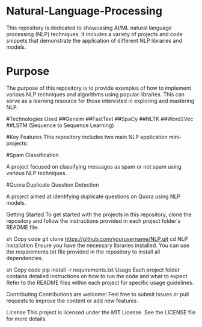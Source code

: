 # Natural-Language-Processing

This repository is dedicated to showcasing AI/ML natural language processing (NLP) techniques. It includes a variety of projects and code snippets that demonstrate the application of different NLP libraries and models.

# Purpose
The purpose of this repository is to provide examples of how to implement various NLP techniques and algorithms using popular libraries. This can serve as a learning resource for those interested in exploring and mastering NLP.

#Technologies Used
##Gensim
##FastText
##SpaCy
##NLTK
##Word2Vec
##LSTM (Sequence to Sequence Learning)

#Key Features
This repository includes two main NLP application mini-projects:

#Spam Classification

A project focused on classifying messages as spam or not spam using various NLP techniques.

#Quora Duplicate Question Detection

A project aimed at identifying duplicate questions on Quora using NLP models.

Getting Started To get started with the projects in this repository, clone the repository and follow the instructions provided in each project folder's README file.

sh
Copy code
git clone https://github.com/yourusername/NLP.git
cd NLP
Installation
Ensure you have the necessary libraries installed. You can use the requirements.txt file provided in the repository to install all dependencies.

sh
Copy code
pip install -r requirements.txt
Usage
Each project folder contains detailed instructions on how to run the code and what to expect. Refer to the README files within each project for specific usage guidelines.

Contributing
Contributions are welcome! Feel free to submit issues or pull requests to improve the content or add new features.

License
This project is licensed under the MIT License. See the LICENSE file for more details.
